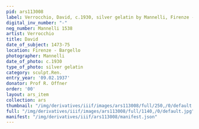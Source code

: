 ```yaml
---
pid: ars113008
label: Verrocchio, David, c.1930, silver gelatin by Mannelli, Firenze - Bargello
digital_inv_number: "-"
neg_number: Mannelli 1538
artist: Verrocchio
title: David
date_of_subject: 1473-75
location: Firenze - Bargello
photographer: Mannelli
date_of_photo: c.1930
type_of_photo: silver gelatin
category: sculpt.Ren.
entry_year: '09.02.1937'
donator: Prof R. Offner
order: '00'
layout: ars_item
collection: ars
thumbnail: "/img/derivatives/iiif/images/ars113008/full/250,/0/default.jpg"
full: "/img/derivatives/iiif/images/ars113008/full/1140,/0/default.jpg"
manifest: "/img/derivatives/iiif/ars113008/manifest.json"
---
```

